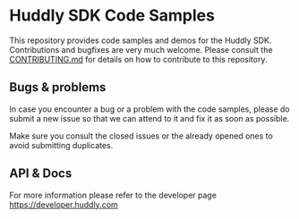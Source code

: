 # Huddly SDK Code Samples
This repository provides code samples and demos for the Huddly SDK. Contributions and bugfixes are very much welcome. Please consult the [CONTRIBUTING.md](https://github.com/Huddly/sdk-samples/blob/main/CONTRIBUTING.md) for details on how to contribute to this repository.

## Bugs & problems
In case you encounter a bug or a problem with the code samples, please do submit a new issue so that we can attend to it and fix it as soon as possible.

Make sure you consult the closed issues or the already opened ones to avoid submitting duplicates.

## API & Docs
For more information please refer to the developer page https://developer.huddly.com
